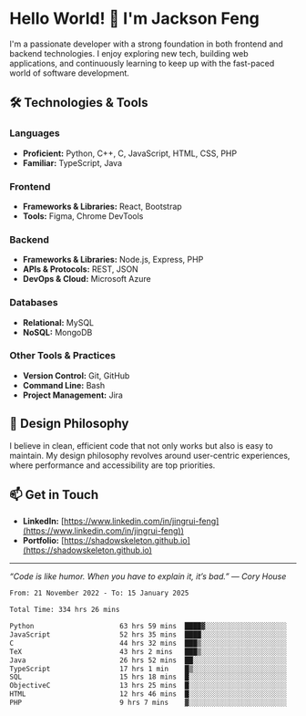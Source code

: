 # Hello World! 👋 I'm Jackson Feng

I'm a passionate developer with a strong foundation in both frontend and backend technologies. I enjoy exploring new tech, building web applications, and continuously learning to keep up with the fast-paced world of software development.

## 🛠 Technologies & Tools

### Languages
- **Proficient:** Python, C++, C, JavaScript, HTML, CSS, PHP
- **Familiar:** TypeScript, Java

### Frontend
- **Frameworks & Libraries:** React, Bootstrap
- **Tools:** Figma, Chrome DevTools

### Backend
- **Frameworks & Libraries:** Node.js, Express, PHP
- **APIs & Protocols:** REST, JSON
- **DevOps & Cloud:** Microsoft Azure

### Databases
- **Relational:** MySQL
- **NoSQL:** MongoDB

### Other Tools & Practices
- **Version Control:** Git, GitHub
- **Command Line:** Bash
- **Project Management:** Jira


## 🎨 Design Philosophy

I believe in clean, efficient code that not only works but also is easy to maintain. My design philosophy revolves around user-centric experiences, where performance and accessibility are top priorities.

## 📫 Get in Touch

- **LinkedIn:** [https://www.linkedin.com/in/jingrui-feng](https://www.linkedin.com/in/jingrui-feng))
- **Portfolio:** [https://shadowskeleton.github.io](https://shadowskeleton.github.io)

---

*“Code is like humor. When you have to explain it, it’s bad.” — Cory House*



<!--START_SECTION:waka-->

```txt
From: 21 November 2022 - To: 15 January 2025

Total Time: 334 hrs 26 mins

Python                     63 hrs 59 mins  ████▓░░░░░░░░░░░░░░░░░░░░   19.14 %
JavaScript                 52 hrs 35 mins  ████░░░░░░░░░░░░░░░░░░░░░   15.73 %
C                          44 hrs 32 mins  ███▒░░░░░░░░░░░░░░░░░░░░░   13.32 %
TeX                        43 hrs 2 mins   ███▒░░░░░░░░░░░░░░░░░░░░░   12.87 %
Java                       26 hrs 52 mins  ██░░░░░░░░░░░░░░░░░░░░░░░   08.04 %
TypeScript                 17 hrs 1 min    █▒░░░░░░░░░░░░░░░░░░░░░░░   05.09 %
SQL                        15 hrs 18 mins  █░░░░░░░░░░░░░░░░░░░░░░░░   04.58 %
ObjectiveC                 13 hrs 25 mins  █░░░░░░░░░░░░░░░░░░░░░░░░   04.01 %
HTML                       12 hrs 46 mins  █░░░░░░░░░░░░░░░░░░░░░░░░   03.82 %
PHP                        9 hrs 7 mins    ▓░░░░░░░░░░░░░░░░░░░░░░░░   02.73 %
```

<!--END_SECTION:waka-->

